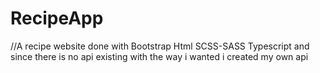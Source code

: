 # RecipeApp
//A recipe website done with Bootstrap Html SCSS-SASS Typescript and since there is no api existing with the way i wanted i created my own api
